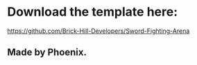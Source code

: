 # Download the template here:
https://github.com/Brick-Hill-Developers/Sword-Fighting-Arena

## Made by Phoenix.
